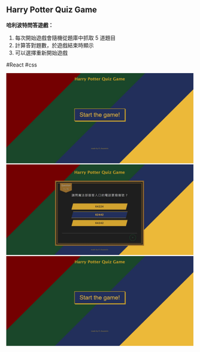 ## Harry Potter Quiz Game

**哈利波特問答遊戲：**
1. 每次開始遊戲會隨機從題庫中抓取 5 道題目
2. 計算答對題數，於遊戲結束時顯示
3. 可以選擇重新開始遊戲

#React #css

<img src="https://github.com/chuanmin13/hpquiz-app/blob/master/public/hpQuiz.JPG?raw=true" width="500px" />
<img src="https://github.com/chuanmin13/hpquiz-app/blob/master/public/hpQuiz-2.JPG?raw=true" width="500px" />
<img src="https://github.com/chuanmin13/hpquiz-app/blob/master/public/hpQuiz.JPG?raw=true" width="500px" />










